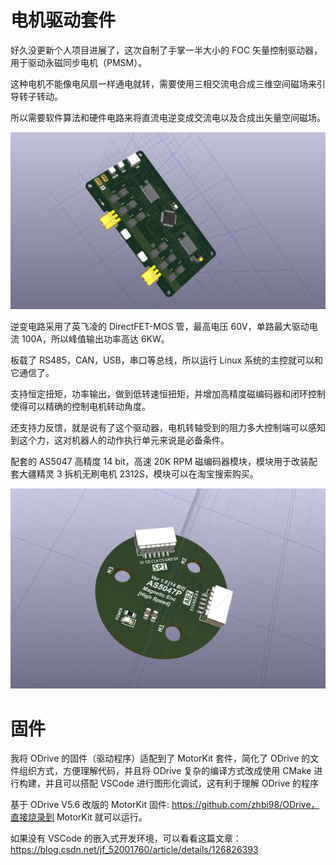 # 电机驱动套件

好久没更新个人项目进展了，这次自制了手掌一半大小的 FOC 矢量控制驱动器，用于驱动永磁同步电机（PMSM）。

这种电机不能像电风扇一样通电就转，需要使用三相交流电合成三维空间磁场来引导转子转动。

所以需要软件算法和硬件电路来将直流电逆变成交流电以及合成出矢量空间磁场。

![image.png](./Image/20240122202914.jpg)

逆变电路采用了英飞凌的 DirectFET-MOS 管，最高电压 60V，单路最大驱动电流 100A，所以峰值输出功率高达 6KW。

板载了 RS485，CAN，USB，串口等总线，所以运行 Linux 系统的主控就可以和它通信了。

支持恒定扭矩，功率输出，做到低转速恒扭矩，并增加高精度磁编码器和闭环控制使得可以精确的控制电机转动角度。

还支持力反馈，就是说有了这个驱动器，电机转轴受到的阻力多大控制端可以感知到这个力，这对机器人的动作执行单元来说是必备条件。

配套的 AS5047 高精度 14 bit，高速 20K RPM 磁编码器模块，模块用于改装配套大疆精灵 3 拆机无刷电机 2312S，模块可以在淘宝搜索购买。

![image.png](./Image/20240223214634.jpg)

# 固件

我将 ODrive 的固件（驱动程序）适配到了 MotorKit 套件，简化了 ODrive 的文件组织方式，方便理解代码，并且将 ODrive 复杂的编译方式改成使用 CMake 进行构建，并且可以搭配 VSCode 进行图形化调试，这有利于理解 ODrive 的程序

基于 ODrive V5.6 改版的 MotorKit 固件: https://github.com/zhbi98/ODrive，直接烧录到 MotorKit 就可以运行。

如果没有 VSCode 的嵌入式开发环境，可以看看这篇文章：https://blog.csdn.net/jf_52001760/article/details/126826393
